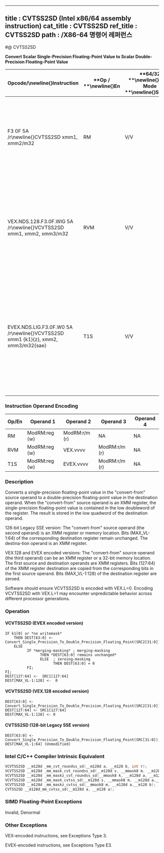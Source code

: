----------------------------
title : CVTSS2SD (Intel x86/64 assembly instruction)
cat_title : CVTSS2SD
ref_title : CVTSS2SD
path : /X86-64 명령어 레퍼런스
----------------------------
#@ CVTSS2SD

**Convert Scalar Single-Precision Floating-Point Value to Scalar Double-Precision Floating-Point Value**

|**Opcode/**\newline{}**Instruction**|**Op / **\newline{}**En**|**64/32 **\newline{}**bit Mode **\newline{}**Support**|**CPUID **\newline{}**Feature **\newline{}**Flag**|**Description**|
|------------------------------------|-------------------------|------------------------------------------------------|--------------------------------------------------|---------------|
|F3 0F 5A /r\newline{}CVTSS2SD xmm1, xmm2/m32|RM|V/V|SSE2|Convert one single-precision floating-point value in xmm2/m32 to one double-precision floating-point value in xmm1.|
|VEX.NDS.128.F3.0F.WIG 5A /r\newline{}VCVTSS2SD xmm1, xmm2, xmm3/m32|RVM|V/V|AVX|Convert one single-precision floating-point value in xmm3/m32 to one double-precision floating-point value and merge with high bits of xmm2.|
|EVEX.NDS.LIG.F3.0F.W0 5A /r\newline{}VCVTSS2SD xmm1 {k1}{z}, xmm2, xmm3/m32{sae}|T1S|V/V|AVX512F|Convert one single-precision floating-point value in xmm3/m32 to one double-precision floating-point value and merge with high bits of xmm2 under writemask k1.|
### Instruction Operand Encoding


|Op/En|Operand 1|Operand 2|Operand 3|Operand 4|
|-----|---------|---------|---------|---------|
|RM|ModRM:reg (w)|ModRM:r/m (r)|NA|NA|
|RVM|ModRM:reg (w)|VEX.vvvv|ModRM:r/m (r)|NA|
|T1S|ModRM:reg (w)|EVEX.vvvv|ModRM:r/m (r)|NA|
### Description


Converts a single-precision floating-point value in the "convert-from" source operand to a double-precision floating-point value in the destination operand. When the "convert-from" source operand is an XMM register, the single-precision floating-point value is contained in the low doubleword of the register. The result is stored in the low quadword of the destination operand.

128-bit Legacy SSE version: The "convert-from" source operand (the second operand) is an XMM register or memory location. Bits (MAX_VL-1:64) of the corresponding destination register remain unchanged. The destina-tion operand is an XMM register. 

VEX.128 and EVEX encoded versions: The "convert-from" source operand (the third operand) can be an XMM register or a 32-bit memory location. The first source and destination operands are XMM registers. Bits (127:64) of the XMM register destination are copied from the corresponding bits in the first source operand. Bits (MAX_VL-1:128) of the destination register are zeroed.

Software should ensure VCVTSS2SD is encoded with VEX.L=0. Encoding VCVTSS2SD with VEX.L=1 may encounter unpredictable behavior across different processor generations.


### Operation
#### VCVTSS2SD (EVEX encoded version)
```info-verb
IF k1[0] or *no writemask*
    THEN DEST[63:0] <-   Convert_Single_Precision_To_Double_Precision_Floating_Point(SRC2[31:0]);
    ELSE 
          IF *merging-masking* ; merging-masking
                THEN *DEST[63:0] remains unchanged*
                ELSE  ; zeroing-masking
                      THEN DEST[63:0] = 0
          FI;
FI;
DEST[127:64] <-   SRC1[127:64]
DEST[MAX_VL-1:128] <-   0
```
#### VCVTSS2SD (VEX.128 encoded version)
```info-verb
DEST[63:0]  <- Convert_Single_Precision_To_Double_Precision_Floating_Point(SRC2[31:0])
DEST[127:64] <-  SRC1[127:64]
DEST[MAX_VL-1:128]  <- 0
```
#### CVTSS2SD (128-bit Legacy SSE version)
```info-verb
DEST[63:0]  <- Convert_Single_Precision_To_Double_Precision_Floating_Point(SRC[31:0]);
DEST[MAX_VL-1:64] (Unmodified)
```

### Intel C/C++ Compiler Intrinsic Equivalent

```cpp
VCVTSS2SD __m128d _mm_cvt_roundss_sd(__m128d a, __m128 b, int r);
VCVTSS2SD __m128d _mm_mask_cvt_roundss_sd(__m128d s, __mmask8 m, __m128d a,__m128 b, int r);
VCVTSS2SD __m128d _mm_maskz_cvt_roundss_sd(__mmask8 k, __m128d a, __m128 a, int r);
VCVTSS2SD __m128d _mm_mask_cvtss_sd(__m128d s, __mmask8 m, __m128d a,__m128 b);
VCVTSS2SD __m128d _mm_maskz_cvtss_sd(__mmask8 m, __m128d a,__m128 b);
CVTSS2SD __m128d_mm_cvtss_sd(__m128d a, __m128 a);
```
### SIMD Floating-Point Exceptions


Invalid, Denormal

### Other Exceptions


VEX-encoded instructions, see Exceptions Type 3.

EVEX-encoded instructions, see Exceptions Type E3.

